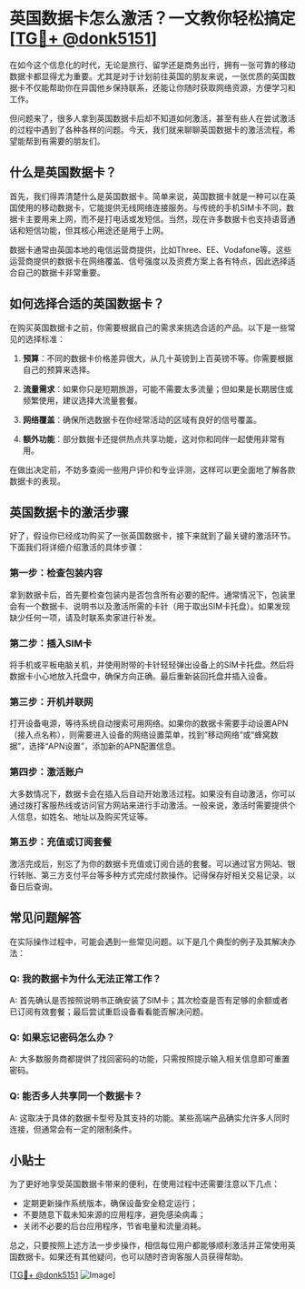 # 英国数据卡怎么激活？一文教你轻松搞定[[TG💪+ @donk5151](https://t.me/s/donk5151)]

在如今这个信息化的时代，无论是旅行、留学还是商务出行，拥有一张可靠的移动数据卡都显得尤为重要。尤其是对于计划前往英国的朋友来说，一张优质的英国数据卡不仅能帮助你在异国他乡保持联系，还能让你随时获取网络资源，方便学习和工作。

但问题来了，很多人拿到英国数据卡后却不知道如何激活，甚至有些人在尝试激活的过程中遇到了各种各样的问题。今天，我们就来聊聊英国数据卡的激活流程，希望能帮到有需要的朋友们。

## 什么是英国数据卡？

首先，我们得弄清楚什么是英国数据卡。简单来说，英国数据卡就是一种可以在英国使用的移动数据卡，它能提供无线网络连接服务。与传统的手机SIM卡不同，数据卡主要用来上网，而不是打电话或发短信。当然，现在许多数据卡也支持语音通话和短信功能，但其核心用途还是用于上网。

数据卡通常由英国本地的电信运营商提供，比如Three、EE、Vodafone等。这些运营商提供的数据卡在网络覆盖、信号强度以及资费方案上各有特点，因此选择适合自己的数据卡非常重要。

## 如何选择合适的英国数据卡？

在购买英国数据卡之前，你需要根据自己的需求来挑选合适的产品。以下是一些常见的选择标准：

1. **预算**：不同的数据卡价格差异很大，从几十英镑到上百英镑不等。你需要根据自己的预算来选择。
   
2. **流量需求**：如果你只是短期旅游，可能不需要太多流量；但如果是长期居住或频繁使用，建议选择大流量套餐。
   
3. **网络覆盖**：确保所选数据卡在你经常活动的区域有良好的信号覆盖。
   
4. **额外功能**：部分数据卡还提供热点共享功能，这对你和同伴一起使用非常有用。

在做出决定前，不妨多查阅一些用户评价和专业评测，这样可以更全面地了解各款数据卡的表现。

## 英国数据卡的激活步骤

好了，假设你已经成功购买了一张英国数据卡，接下来就到了最关键的激活环节。下面我们将详细介绍激活的具体步骤：

### 第一步：检查包装内容

拿到数据卡后，首先要检查包装内是否包含所有必要的配件。通常情况下，包装里会有一个数据卡、说明书以及激活所需的卡针（用于取出SIM卡托盘）。如果发现缺少任何一项，请及时联系卖家进行补发。

### 第二步：插入SIM卡

将手机或平板电脑关机，并使用附带的卡针轻轻弹出设备上的SIM卡托盘。然后将数据卡小心地放入托盘中，确保方向正确。最后重新装回托盘并插入设备。

### 第三步：开机并联网

打开设备电源，等待系统自动搜索可用网络。如果你的数据卡需要手动设置APN（接入点名称），则需要进入设备的网络设置菜单，找到“移动网络”或“蜂窝数据”，选择“APN设置”，添加新的APN配置信息。

### 第四步：激活账户

大多数情况下，数据卡会在插入后自动开始激活过程。如果没有自动激活，你可以通过拨打客服热线或访问官方网站来进行手动激活。一般来说，激活时需要提供个人信息，如姓名、地址以及购买凭证等。

### 第五步：充值或订阅套餐

激活完成后，别忘了为你的数据卡充值或订阅合适的套餐。可以通过官方网站、银行转账、第三方支付平台等多种方式完成付款操作。记得保存好相关交易记录，以备日后查询。

## 常见问题解答

在实际操作过程中，可能会遇到一些常见问题。以下是几个典型的例子及其解决办法：

### Q: 我的数据卡为什么无法正常工作？
A: 首先确认是否按照说明书正确安装了SIM卡；其次检查是否有足够的余额或者已订阅有效套餐；最后尝试重启设备看看能否解决问题。

### Q: 如果忘记密码怎么办？
A: 大多数服务商都提供了找回密码的功能，只需按照提示输入相关信息即可重置密码。

### Q: 能否多人共享同一个数据卡？
A: 这取决于具体的数据卡型号及其支持的功能。某些高端产品确实允许多人同时连接，但通常会有一定的限制条件。

## 小贴士

为了更好地享受英国数据卡带来的便利，在使用过程中还需要注意以下几点：

- 定期更新操作系统版本，确保设备安全稳定运行；
- 不要随意下载未知来源的应用程序，避免感染病毒；
- 关闭不必要的后台应用程序，节省电量和流量消耗。

总之，只要按照上述方法一步步操作，相信每位用户都能够顺利激活并正常使用英国数据卡。如果还有其他疑问，也可以随时咨询客服人员获得帮助。

[[TG💪+ @donk5151](https://t.me/s/donk5151) ![Image](https://i.postimg.cc/rwNCRYN7/Snipaste-2025-04-30-17-27-05.png)]